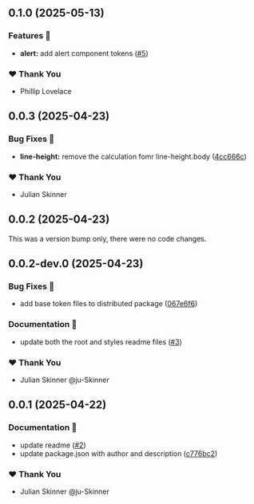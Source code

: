 ## 0.1.0 (2025-05-13)

### Features 🚀

- **alert:** add alert component tokens ([#5](https://github.com/Kajabi/ds-tokens/pull/5))

### ❤️ Thank You

- Phillip Lovelace

## 0.0.3 (2025-04-23)

### Bug Fixes 🐛

- **line-height:** remove the calculation fomr line-height.body ([4cc666c](https://github.com/Kajabi/ds-tokens/commit/4cc666c))

### ❤️ Thank You

- Julian Skinner

## 0.0.2 (2025-04-23)

This was a version bump only, there were no code changes.

## 0.0.2-dev.0 (2025-04-23)

### Bug Fixes 🐛

- add base token files to distributed package ([067e6f6](https://github.com/Kajabi/ds-tokens/commit/067e6f6))

### Documentation 📄

- update both the root and styles readme files ([#3](https://github.com/Kajabi/ds-tokens/pull/3))

### ❤️ Thank You

- Julian Skinner @ju-Skinner

## 0.0.1 (2025-04-22)

### Documentation 📄

- update readme ([#2](https://github.com/Kajabi/ds-tokens/pull/2))
- update package.json with author and description ([c776bc2](https://github.com/Kajabi/ds-tokens/commit/c776bc2))

### ❤️ Thank You

- Julian Skinner @ju-Skinner